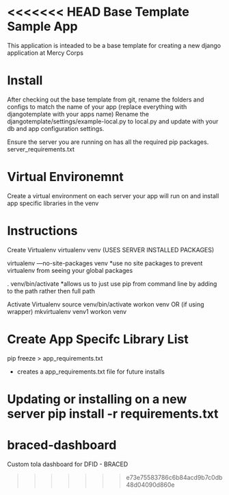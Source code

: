 <<<<<<< HEAD
Base Template Sample App
===
This application is inteaded to be a base template for creating a new django
application at Mercy Corps

Install
===
After checking out the base template from git, rename the folders and configs
to match the name of your app (replace everything with djangotemplate with your
apps name) Rename the djangotemplate/settings/example-local.py to local.py and
update with your db and app configuration settings.

Ensure the server you are running on has all the required pip packages.
server_requirements.txt

Virtual Environemnt
===
Create a virtual environment on each server your app will run on and install
app specific libraries in the venv

Instructions
====
Create Virtualenv
virtualenv venv  (USES SERVER INSTALLED PACKAGES)

virtualenv —no-site-packages venv
*use no site packages to prevent virtualenv from seeing your global packages

. venv/bin/activate
*allows us to just use pip from command line by adding to the path rather then full path


Activate Virtualenv
source venv/bin/activate
workon venv
OR (if using wrapper)
mkvirtualenv venv1
workon venv

Create App Specifc Library List
===
pip freeze > app_requirements.txt
* creates a app_requirements.txt file for future installs

Updating or installing on a new server
pip install -r requirements.txt
=======
# braced-dashboard
Custom tola dashboard for DFID - BRACED  
>>>>>>> e73e75583786c6b84acd9b7c0db48d04090d860e
